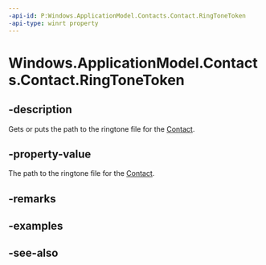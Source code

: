 ```yaml
---
-api-id: P:Windows.ApplicationModel.Contacts.Contact.RingToneToken
-api-type: winrt property
---
```


<!-- Property syntax
public string RingToneToken { get;  set; }
-->

# Windows.ApplicationModel.Contacts.Contact.RingToneToken

## -description
Gets or puts the path to the ringtone file for the [Contact](contact.md).

## -property-value
The path to the ringtone file for the [Contact](contact.md).

## -remarks

## -examples

## -see-also
